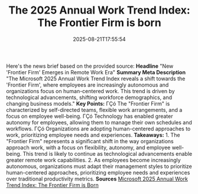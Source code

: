 ﻿---
title: "The 2025 Annual Work Trend Index: The Frontier Firm is born"
date: "2025-08-21T17:55:54"
category: "Markets"
summary: ""
slug: "the 2025 annual work trend index the frontier firm is born"
source_urls:
  - "https://blogs.microsoft.com/blog/2025/04/23/the-2025-annual-work-trend-index-the-frontier-firm-is-born/"
seo:
  title: "The 2025 Annual Work Trend Index: The Frontier Firm is born | Hash n Hedge"
  description: ""
  keywords: ["news", "markets", "brief"]
---
Here's the news brief based on the provided source:  **Headline** "New 'Frontier Firm' Emerges in Remote Work Era"  **Summary Meta Description** "The Microsoft 2025 Annual Work Trend Index reveals a shift towards the 'Frontier Firm', where employees are increasingly autonomous and organizations focus on human-centered work. This trend is driven by technological advancements, shifting workforce demographics, and changing business models."  **Key Points:**  ΓÇó The "Frontier Firm" is characterized by self-directed teams, flexible work arrangements, and a focus on employee well-being. ΓÇó Technology has enabled greater autonomy for employees, allowing them to manage their own schedules and workflows. ΓÇó Organizations are adopting human-centered approaches to work, prioritizing employee needs and experiences.  **Takeaways:**  1. The "Frontier Firm" represents a significant shift in the way organizations approach work, with a focus on flexibility, autonomy, and employee well-being. This trend is likely to continue as technological advancements enable greater remote work capabilities. 2. As employees become increasingly autonomous, organizations must adapt their management styles to prioritize human-centered approaches, prioritizing employee needs and experiences over traditional productivity metrics.  **Sources** [Microsoft 2025 Annual Work Trend Index: The Frontier Firm is Born](https://blogs.microsoft.com/blog/2025/04/23/the-2025-annual-work-trend-index-the-frontier-firm-is-born/) 

